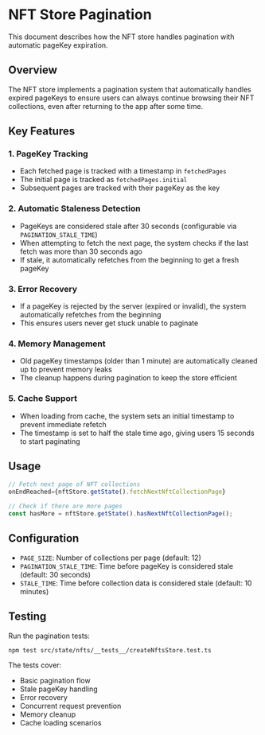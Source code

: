 # NFT Store Pagination

This document describes how the NFT store handles pagination with automatic pageKey expiration.

## Overview

The NFT store implements a pagination system that automatically handles expired pageKeys to ensure users can always continue browsing their NFT collections, even after returning to the app after some time.

## Key Features

### 1. PageKey Tracking

- Each fetched page is tracked with a timestamp in `fetchedPages`
- The initial page is tracked as `fetchedPages.initial`
- Subsequent pages are tracked with their pageKey as the key

### 2. Automatic Staleness Detection

- PageKeys are considered stale after 30 seconds (configurable via `PAGINATION_STALE_TIME`)
- When attempting to fetch the next page, the system checks if the last fetch was more than 30 seconds ago
- If stale, it automatically refetches from the beginning to get a fresh pageKey

### 3. Error Recovery

- If a pageKey is rejected by the server (expired or invalid), the system automatically refetches from the beginning
- This ensures users never get stuck unable to paginate

### 4. Memory Management

- Old pageKey timestamps (older than 1 minute) are automatically cleaned up to prevent memory leaks
- The cleanup happens during pagination to keep the store efficient

### 5. Cache Support

- When loading from cache, the system sets an initial timestamp to prevent immediate refetch
- The timestamp is set to half the stale time ago, giving users 15 seconds to start paginating

## Usage

```typescript
// Fetch next page of NFT collections
onEndReached={nftStore.getState().fetchNextNftCollectionPage}

// Check if there are more pages
const hasMore = nftStore.getState().hasNextNftCollectionPage();
```

## Configuration

- `PAGE_SIZE`: Number of collections per page (default: 12)
- `PAGINATION_STALE_TIME`: Time before pageKey is considered stale (default: 30 seconds)
- `STALE_TIME`: Time before collection data is considered stale (default: 10 minutes)

## Testing

Run the pagination tests:

```bash
npm test src/state/nfts/__tests__/createNftsStore.test.ts
```

The tests cover:

- Basic pagination flow
- Stale pageKey handling
- Error recovery
- Concurrent request prevention
- Memory cleanup
- Cache loading scenarios
